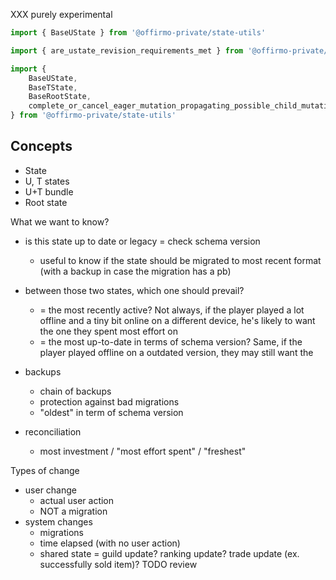 
XXX purely experimental

```ts
import { BaseUState } from '@offirmo-private/state-utils'

import { are_ustate_revision_requirements_met } from '@offirmo-private/state-utils'

import {
	BaseUState,
	BaseTState,
	BaseRootState,
	complete_or_cancel_eager_mutation_propagating_possible_child_mutation,
} from '@offirmo-private/state-utils'
```

## Concepts

* State
* U, T states
* U+T bundle
* Root state

What we want to know?
* is this state up to date or legacy = check schema version
  * useful to know if the state should be migrated to most recent format (with a backup in case the migration has a pb)
* between those two states, which one should prevail?
  * = the most recently active? Not always, if the player played a lot offline and a tiny bit online on a different device, he's likely to want the one they spent most effort on
  * = the most up-to-date in terms of schema version? Same, if the player played offline on a outdated version, they may still want the

* backups
  * chain of backups
  * protection against bad migrations
  * "oldest" in term of schema version
* reconciliation
  * most investment / "most effort spent" / "freshest"

Types of change
* user change
  * actual user action
  * NOT a migration
* system changes
  * migrations
  * time elapsed (with no user action)
  * shared state = guild update? ranking update? trade update (ex. successfully sold item)? TODO review
